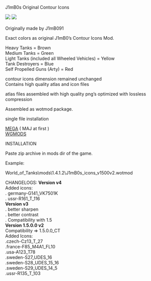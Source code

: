 J1mB0s Original Contour Icons

<img src=https://wgmods.net/media/mod_files/6ml1oTi_2.png>

<img src=https://wgmods.net/media/mod_files/VsYh62J_zGi5fyq.jpg>
<br><br>
Originally made by J1mB091<br>

Exact colors as original J1mB0’s Contour Icons Mod.<br>

Heavy Tanks = Brown<br>
Medium Tanks = Green<br>
Light Tanks (included all Wheeled Vehicles) = Yellow<br>
Tank Destroyers = Blue<br>
Self Propelled Guns (Arty) = Red<br>

contour icons dimension remained unchanged<br>
Contains high quality atlas and icon files<br>

atlas files assembled with high quality png’s optimized with lossless compression<br>

Assembled as wotmod package.<br>

single file installation<br>

<a href=https://bit.ly/2EaZhXN>MEGA</a> ( MAJ at first ) <br>
<a href=https://wgmods.net/3260/WGMODS>WGMODS</a> <br>

INSTALLATION<br>

Paste zip archive in mods dir of the game.<br>

Example:<br>

World_of_Tanks\mods\1.4.1.2\J1mB0s_icons_v1500v2.wotmod<br>

CHANGELOGS:
<quote>
<b>Version v4</b>
<br>
Added icons:
<br>
. germany-G141_VK7501K <br>
. ussr-R161_T_116
<br>
<b>Version v3</b>
<br>
. better sharpen <br>
. better contrast <br>
. Compatibility with 1.5 
<br>
<b>Version 1.5.0.0 v2</b>
<br>
Compatibility => 1.5.0.0_CT
<br>
Added Icons:
<br>
.czech-Cz13_T_27<br>
.france-F85_M4A1_FL10<br>
.usa-A123_T78<br>
.sweden-S27_UDES_16 <br>
.sweden-S28_UDES_15_16 <br>
.sweden-S29_UDES_14_5 <br>
.ussr-R135_T_103<br>
</quote>
